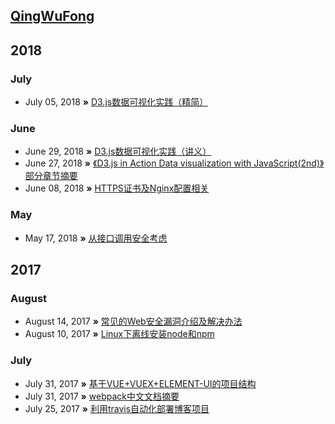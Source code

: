 ## [QingWuFong](http://qingwufong.cn/)

## 2018
### July
* July 05, 2018 **»** [D3.js数据可视化实践（精简）](https://github.com/MGTfang/MGTfang.github.io/issues/10)
### June
* June 29, 2018 **»** [D3.js数据可视化实践（讲义）](https://github.com/MGTfang/MGTfang.github.io/issues/9)
* June 27, 2018 **»** [《D3.js in Action Data visualization with JavaScript(2nd)》部分章节摘要](https://github.com/MGTfang/MGTfang.github.io/issues/8)
* June 08, 2018 **»** [HTTPS证书及Nginx配置相关](https://github.com/MGTfang/MGTfang.github.io/issues/7)
### May
* May 17, 2018 **»** [从接口调用安全考虑](https://github.com/MGTfang/MGTfang.github.io/issues/6)

## 2017
### August
* August 14, 2017 **»** [常见的Web安全漏洞介绍及解决办法](https://github.com/MGTfang/MGTfang.github.io/issues/5)
* August 10, 2017 **»** [Linux下离线安装node和npm](https://github.com/MGTfang/MGTfang.github.io/issues/4)

### July
* July 31, 2017 **»** [基于VUE+VUEX+ELEMENT-UI的项目结构](https://github.com/MGTfang/MGTfang.github.io/issues/3)
* July 31, 2017 **»** [webpack中文文档摘要](https://github.com/MGTfang/MGTfang.github.io/issues/2)
* July 25, 2017 **»** [利用travis自动化部署博客项目](https://github.com/MGTfang/MGTfang.github.io/issues/1)